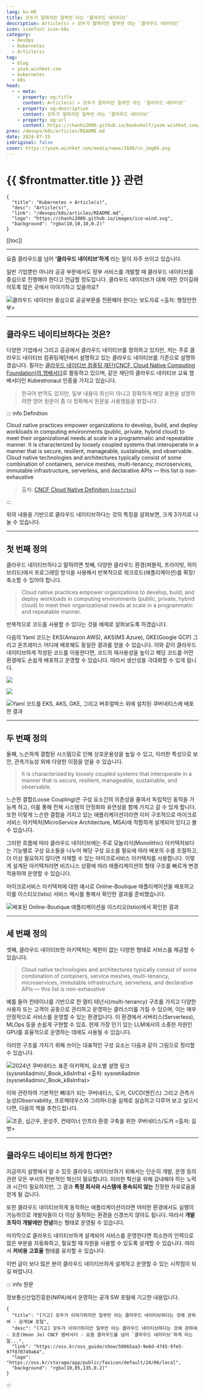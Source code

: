 ```yaml
---
lang: ko-KR
title: 모두가 말하지만 일부만 아는 ‘클라우드 네이티브’
description: Article(s) > 모두가 말하지만 일부만 아는 ‘클라우드 네이티브’
icon: iconfont icon-k8s
category: 
  - DevOps
  - Kubernetes
  - Article(s)
tag: 
  - blog
  - yozm.wishket.com
  - kubernetes
  - k8s
head:
  - - meta:
    - property: og:title
      content: Article(s) > 모두가 말하지만 일부만 아는 ‘클라우드 네이티브’
    - property: og:description
      content: 모두가 말하지만 일부만 아는 ‘클라우드 네이티브’
    - property: og:url
      content: https://chanhi2000.github.io/bookshelf/yozm.wishket.com/2680.html
prev: /devops/k8s/articles/README.md
date: 2024-07-19
isOriginal: false
cover: https://yozm.wishket.com/media/news/2680/cn_img06.png
---
```


# {{ $frontmatter.title }} 관련

```component VPCard
{
  "title": "Kubernetes > Article(s)",
  "desc": "Article(s)",
  "link": "/devops/k8s/articles/README.md",
  "logo": "https://chanhi2000.github.io/images/ico-wind.svg",
  "background": "rgba(10,10,10,0.2)"
}
```

[[toc]]

---

<SiteInfo
  name="모두가 말하지만 일부만 아는 ‘클라우드 네이티브’ | 요즘IT"
  desc="요즘 클라우드를 넘어 ‘클라우드 네이티브’하게 라는 말이 자주 쓰이고 있습니다. 일반 기업뿐만 아니라 공공 부문에서도 정부 서비스를 개발할 때 클라우드 네이티브를 중심으로 진행해야 한다고 언급할 정도입니다. 그렇다면 이러한 클라우드 네이티브라는 것은 대체 어떤 것이길래 많은 곳에서 이야기를 하고 있을까요? 다양한 기업, 그리고 공공에서 클라우드 네이티브를 정의하고 있지만, 이번에는 클라우드 네이티브 컴퓨팅재단에서 설명하고 있는 클라우드 네이티브를 기준으로 알아보겠습니다."
  url="https://yozm.wishket.com/magazine/detail/2680/"
  logo="https://yozm.wishket.com/favicon.ico"
  preview="https://yozm.wishket.com/media/news/2680/cn_img06.png"/>

요즘 클라우드를 넘어 **‘클라우드 네이티브’하게** 라는 말이 자주 쓰이고 있습니다.

일반 기업뿐만 아니라 공공 부문에서도 정부 서비스를 개발할 때 클라우드 네이티브를 중심으로 진행해야 한다고 언급할 정도입니다. 클라우드 네이티브가 대체 어떤 것이길래 이토록 많은 곳에서 이야기하고 있을까요?

![클라우드 네이티브 중심으로 공공부문을 전환해야 한다는 [<FontIcon icon="fas fa-globe"/>보도자료](https://mois.go.kr/frt/bbs/type010/commonSelectBoardArticle.do?bbsId=BBSMSTR_000000000008&nttId=104332)<br/> <출처: 행정안전부>](https://yozm.wishket.com/media/news/2680/cn_img01.png)

---

## 클라우드 네이티브하다는 것은?

다양한 기업에서 그리고 공공에서 클라우드 네이티브를 정의하고 있지만, 저는 주로 클라우드 네이티브 컴퓨팅재단에서 설명하고 있는 클라우드 네이티브를 기준으로 설명하겠습니다. 필자는 [<FontIcon icon="fas fa-globe"/>클라우드 네이티브 컴퓨팅 재단(CNCF, Cloud Native Computing Foundation)의 앰배서더](https://cncf.io/people/ambassadors/?_sft_lf-country=kr&p=hoon-jo)로 활동하고 있으며, 같은 재단의 클라우드 네이티브 교육 앰배서더인 Kubestronaut 인증을 가지고 있습니다.

> 한국어 번역도 있지만, 일부 내용이 최신이 아니고 정확하게 해당 표현을 설명하려면 영어 원문이 좀 더 정확해서 원문을 사용했음을 밝힙니다.

::: info Definition

Cloud native practices empower organizations to develop, build, and deploy workloads in computing environments (public, private, hybrid cloud) to meet their organizational needs at scale in a programmatic and repeatable manner. It is characterized by loosely coupled systems that interoperate in a manner that is secure, resilient, manageable, sustainable, and observable.
Cloud native technologies and architectures typically consist of some combination of containers, service meshes, multi-tenancy, microservices, immutable infrastructure, serverless, and declarative APIs — this list is non-exhaustive

> 출처: [CNCF Cloud Native Definition (<FontIcon icon="iconfont icon-github"/>`cncf/toc`)](https://github.com/cncf/toc/blob/main/DEFINITION.md#definition)

:::

위의 내용을 기반으로 클라우드 네이티브하다는 것의 특징을 살펴보면, 크게 3가지로 나눌 수 있습니다.

---

## 첫 번째 정의

클라우드 네이티브하다고 말하려면 첫째, 다양한 클라우드 환경(퍼블릭, 프라이빗, 하이브리드)에서 프로그래밍 방식을 사용해서 반복적으로 워크로드(애플리케이션)를 확장/축소할 수 있어야 합니다.

> Cloud native practices empower organizations to develop, build, and deploy workloads in computing environments (public, private, hybrid cloud) to meet their organizational needs at scale in a programmatic and repeatable manner.

반복적으로 코드를 사용할 수 있다는 것을 예제로 살펴보도록 하겠습니다.

다음의 Yaml 코드는 EKS(Amazon AWS), AKS(MS Azure), GKE(Google GCP) 그리고 온프레미스 어디에 배포해도 동일한 결과를 얻을 수 있습니다. 이와 같이 클라우드 네이티브하게 작성된 코드를 이용한다면, 코드의 재사용성을 높이고 해당 코드를 어떤 환경에도 손쉽게 배포하고 운영할 수 있습니다. 따라서 생산성을 극대화할 수 있게 됩니다.

![](https://yozm.wishket.com/media/news/2680/cn_img02.png)

<!-- TODO 코드로 작성 -->

![](https://yozm.wishket.com/media/news/2680/cn_img03.png)

![Yaml 코드를 EKS, AKS, GKE, 그리고 버추얼박스 위에 설치된 쿠버네티스에 배포한 결과](https://yozm.wishket.com/media/news/2680/cn_img04.png)

---

## 두 번째 정의

둘째, 느슨하게 결합된 시스템으로 인해 상호운용성을 높일 수 있고, 이러한 특성으로 보안, 관측가능성 외에 다양한 이점을 얻을 수 있습니다.

> It is characterized by loosely coupled systems that interoperate in a manner that is secure, resilient, manageable, sustainable, and observable.

느슨한 결합(Loose Coupling)은 구성 요소간의 의존성을 줄여서 독립적인 동작을 가능케 하고, 이를 통해 전체 시스템의 안정화와 유연성을 함께 가지고 갈 수 있게 합니다. 또한 이렇게 느슨한 결합을 가지고 있는 애플리케이션이라면 이미 구조적으로 마이크로서비스 아키텍처(MicroService Architecture, MSA)에 적합하게 설계되어 있다고 볼 수 있습니다.

그러한 흐름에 따라 클라우드 네이티브에는 주로 모놀리식(Monolithic) 아키텍처보다는 기능별로 구성 요소들을 나누어 해당 구성 요소를 필요에 따라 배포의 수를 조절하고, 더 이상 필요하지 않다면 삭제할 수 있는 마이크로서비스 아키텍처를 사용합니다. 이렇게 설계된 아키텍처라면 비즈니스 상황에 따라 애플리케이션의 형태 구조를 빠르게 변경 적용하여 운영할 수 있습니다.

마이크로서비스 아키텍처에 대한 예시로 Online-Boutique 애플리케이션을 배포하고 이를 이스티오(Istio) 서비스 메시를 통해서 확인한 결과를 준비했습니다.

![배포된 Online-Boutique 애플리케이션을 이스티오(Istio)에서 확인한 결과](https://yozm.wishket.com/media/news/2680/cn_img05.gif)

---

## 세 번째 정의

셋째, 클라우드 네이티브한 아키텍처는 제한이 없는 다양한 형태로 서비스를 제공할 수 있습니다.

> Cloud native technologies and architectures typically consist of some combination of containers, service meshes, multi-tenancy, microservices, immutable infrastructure, serverless, and declarative APIs — this list is non-exhaustive

예를 들어 컨테이너를 기반으로 한 멀티 테넌시(multi-tenancy) 구조를 가지고 다양한 사용자 또는 고객이 공동으로 관리하고 운영하는 클러스터를 가질 수 있으며, 이는 매우 안정적으로 서비스를 운영할 수 있는 환경입니다. 이 환경에서 서버리스(Serverless), MLOps 등을 손쉽게 구현할 수 있죠. 현재 가장 인기 있는 LLM에서의 소중한 자원인 GPU를 효율적으로 운영하는 데에도 사용될 수 있습니다.

이러한 구조를 가지기 위해 쓰이는 대표적인 구성 요소는 다음과 같이 그림으로 정리할 수 있습니다.

![2024년 쿠버네티스 표준 아키텍처, [요소별 설명 링크 (<FontIcon icon="iconfont icon-github"/>`sysnet4admin/_Book_k8sInfra`)](https://github.com/sysnet4admin/_Book_k8sInfra/tree/main/docs/k8s-stnd-arch/2024) <br/><출처: [sysnet4admin (<FontIcon icon="iconfont icon-github"/>`sysnet4admin/_Book_k8sInfra`)](https://github.com/sysnet4admin/_Book_k8sInfra/tree/main/docs/k8s-stnd-arch/2024)>](https://yozm.wishket.com/media/news/2680/cn_img06.png)

이와 관련하여 기본적인 뼈대가 되는 쿠버네티스, 도커, CI/CD(젠킨스) 그리고 관측가능성(Observability, 프로메테우스와 그라파나)을 실제로 실습하고 다루어 보고 싶으시다면, 다음의 책을 추천드립니다.

![조훈, 심근우, 문성주, 컨테이너 인프라 환경 구축을 위한 쿠버네티스/도커<br/><출처: 길벗>](https://yozm.wishket.com/media/news/2680/cn_img07.png)

---

## 클라우드 네이티브 하게 한다면?

지금까지 설명에서 알 수 있듯 클라우드 네이티브하기 위해서는 단순히 개발, 운영 등의 관련 모든 부서의 전반적인 혁신이 필요합니다. 이러한 혁신을 위해 감내해야 하는 노력과 시간이 필요하지만, 그 결과 **특정 회사와 시스템에 종속되지 않는** 진정한 자유로움을 얻게 될 겁니다.

또한 클라우드 네이티브하게 동작하는 애플리케이션이라면 어떠한 환경에서도 실행이 가능하므로 개발자들이 더 이상 동작하는 환경을 신경쓰지 않아도 됩니다. 따라서 **개발 조직이 개발에만 전념**하는 형태로 운영될 수 있습니다.

마지막으로 클라우드 네이티브하게 설계되어 서비스를 운영한다면 최소한의 인력으로 많은 부분을 자동화하고, 필요할 때 자원을 사용할 수 있도록 설계할 수 있습니다. 따라서 **저비용 고효율** 형태를 유지할 수 있습니다.

이번 글이 보다 많은 분이 클라우드 네이티브하게 설계하고 운영할 수 있는 시작점이 되길 바랍니다.

::: info 원문

정보통신산업진흥원(NIPA)에서 운영하는 공개 SW 포털에 기고한 내용입니다.

```component VPCard
{
  "title": "[기고] 모두가 이야기하지만 일부만 아는 클라우드 네이티브하다는 것에 관하여 - 공개SW 포털",
  "desc": "[기고] 모두가 이야기하지만 일부만 아는 클라우드 네이티브하다는 것에 관하여 - 조훈(Hoon Jo) CNCF 엠버서더 - 요즘 클라우드를 넘어 `클라우드 네이티브`하게 라는 말...",
  "link": "https://oss.kr/oss_guide/show/50865aa3-9e6d-4745-9fe5-97f870749a64",
  "logo": "https://oss.kr/storage/app/public/favicon/default/24/06/local",
  "background": "rgba(10,85,135,0.2)"
}
```

:::

